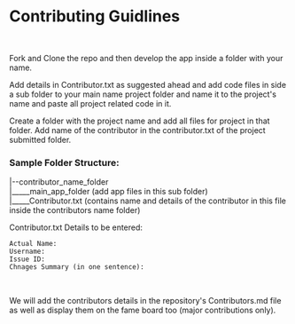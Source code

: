 <h1>Contributing Guidlines</h1>
<br>

Fork and Clone the repo and then develop the app inside a folder with your name.
<br>

Add details in Contributor.txt as suggested ahead and add code files in side a sub folder to your main name project folder and name it to the project's name and paste all project related code in it. 
<br>

Create a folder with the project name and add all files for project in that folder. Add name of the contributor in the contributor.txt of the project submitted folder.
<br>

<h3>Sample Folder Structure:</h3>

|--contributor_name_folder<br> 
|_____main_app_folder (add app files in this sub folder)<br>
|_____Contributor.txt (contains name and details of the contributor in this file inside the contributors name folder)
<br>

Contributor.txt Details to be entered:
```
Actual Name:
Username:
Issue ID:
Chnages Summary (in one sentence):
```
<br>

We will add the contributors details in the repository's Contributors.md file as well as display them on the fame board too (major contributions only).
